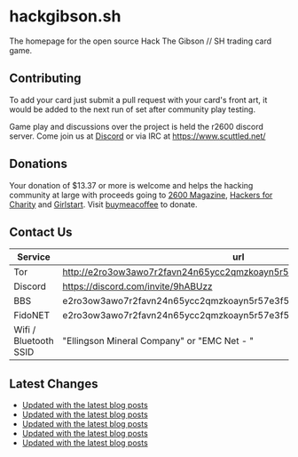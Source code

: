 # hackgibson.sh
The homepage for the open source Hack The Gibson // SH trading card game.


## Contributing

To add your card just submit a pull request with your card's front art, it would be added to the next run of set after community play testing.

Game play and discussions over the project is held the r2600 discord server. Come join us at [Discord](https://discord.com/invite/9hABUzz) or via IRC at https://www.scuttled.net/


## Donations

Your donation of $13.37 or more is welcome and helps the hacking community at large with proceeds going to [2600 Magazine](https://2600.com/), [Hackers for Charity](https://hackersforcharity.org) and [Girlstart](https://girlstart.org).  Visit [buymeacoffee](https://www.buymeacoffee.com/hackgibson.sh) to donate.


## Contact Us

Service | url
-|-
Tor | http://e2ro3ow3awo7r2favn24n65ycc2qmzkoayn5r57e3f56nvjwdcgg32ad.onion
Discord | https://discord.com/invite/9hABUzz
BBS | e2ro3ow3awo7r2favn24n65ycc2qmzkoayn5r57e3f56nvjwdcgg32ad.onion:23
FidoNET | e2ro3ow3awo7r2favn24n65ycc2qmzkoayn5r57e3f56nvjwdcgg32ad.onion:24554
Wifi / Bluetooth SSID | "Ellingson Mineral Company" or "EMC Net - <fidonet address>"

## Latest Changes
<!-- BLOG-POST-LIST:START -->
- [Updated with the latest blog posts](https://github.com/DFW2600/hackgibson.sh/commit/cc97e0589098b8cebb66e58e205a6a1b05a083be)
- [Updated with the latest blog posts](https://github.com/DFW2600/hackgibson.sh/commit/7d1a40e6fad93f94c8d9e89d35448922317e6e3a)
- [Updated with the latest blog posts](https://github.com/DFW2600/hackgibson.sh/commit/cb5b27ada3aed6fd6bf4af65f45ca78dae59bcc1)
- [Updated with the latest blog posts](https://github.com/DFW2600/hackgibson.sh/commit/78045e18b2fa86872d5990e59c598ef43b720470)
- [Updated with the latest blog posts](https://github.com/DFW2600/hackgibson.sh/commit/df201c8777ef2a69bd9a9def59f1e1c4a9086cba)
<!-- BLOG-POST-LIST:END -->
